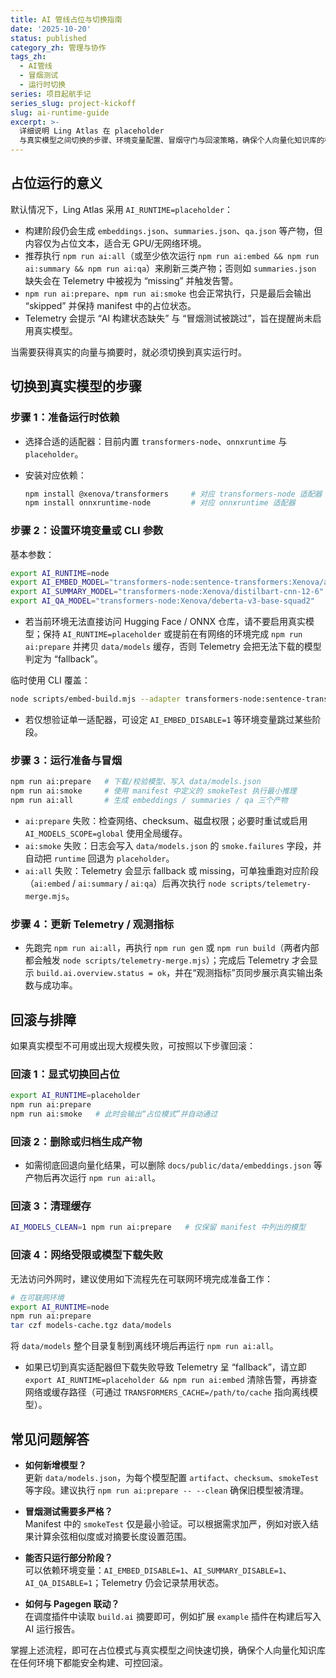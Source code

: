 ```yaml
---
title: AI 管线占位与切换指南
date: '2025-10-20'
status: published
category_zh: 管理与协作
tags_zh:
  - AI管线
  - 冒烟测试
  - 运行时切换
series: 项目起航手记
series_slug: project-kickoff
slug: ai-runtime-guide
excerpt: >-
  详细说明 Ling Atlas 在 placeholder
  与真实模型之间切换的步骤、环境变量配置、冒烟守门与回滚策略，确保个人向量化知识库的构建过程安全可控。
---
```


## 占位运行的意义

默认情况下，Ling Atlas 采用 `AI_RUNTIME=placeholder`：

- 构建阶段仍会生成 `embeddings.json`、`summaries.json`、`qa.json` 等产物，但内容仅为占位文本，适合无 GPU/无网络环境。
- 推荐执行 `npm run ai:all`（或至少依次运行 `npm run ai:embed && npm run ai:summary && npm run ai:qa`）来刷新三类产物；否则如 `summaries.json` 缺失会在 Telemetry 中被视为 “missing” 并触发告警。
- `npm run ai:prepare`、`npm run ai:smoke` 也会正常执行，只是最后会输出 “skipped” 并保持 manifest 中的占位状态。
- Telemetry 会提示 “AI 构建状态缺失” 与 “冒烟测试被跳过”，旨在提醒尚未启用真实模型。

当需要获得真实的向量与摘要时，就必须切换到真实运行时。

## 切换到真实模型的步骤

### 步骤 1：准备运行时依赖

- 选择合适的适配器：目前内置 `transformers-node`、`onnxruntime` 与 `placeholder`。
- 安装对应依赖：

     ```bash
     npm install @xenova/transformers     # 对应 transformers-node 适配器
     npm install onnxruntime-node         # 对应 onnxruntime 适配器
     ```

### 步骤 2：设置环境变量或 CLI 参数

基本参数：

```bash
export AI_RUNTIME=node
export AI_EMBED_MODEL="transformers-node:sentence-transformers:Xenova/all-MiniLM-L6-v2"
export AI_SUMMARY_MODEL="transformers-node:Xenova/distilbart-cnn-12-6"
export AI_QA_MODEL="transformers-node:Xenova/deberta-v3-base-squad2"
```

- 若当前环境无法直接访问 Hugging Face / ONNX 仓库，请不要启用真实模型；保持 `AI_RUNTIME=placeholder` 或提前在有网络的环境完成 `npm run ai:prepare` 并拷贝 `data/models` 缓存，否则 Telemetry 会把无法下载的模型判定为 “fallback”。

临时使用 CLI 覆盖：

```bash
node scripts/embed-build.mjs --adapter transformers-node:sentence-transformers:Xenova/all-MiniLM-L6-v2
```

- 若仅想验证单一适配器，可设定 `AI_EMBED_DISABLE=1` 等环境变量跳过某些阶段。

### 步骤 3：运行准备与冒烟

```bash
npm run ai:prepare   # 下载/校验模型、写入 data/models.json
npm run ai:smoke     # 使用 manifest 中定义的 smokeTest 执行最小推理
npm run ai:all       # 生成 embeddings / summaries / qa 三个产物
```

- `ai:prepare` 失败：检查网络、checksum、磁盘权限；必要时重试或启用 `AI_MODELS_SCOPE=global` 使用全局缓存。
- `ai:smoke` 失败：日志会写入 `data/models.json` 的 `smoke.failures` 字段，并自动把 `runtime` 回退为 `placeholder`。
- `ai:all` 失败：Telemetry 会显示 fallback 或 missing，可单独重跑对应阶段（`ai:embed` / `ai:summary` / `ai:qa`）后再次执行 `node scripts/telemetry-merge.mjs`。

### 步骤 4：更新 Telemetry / 观测指标

- 先跑完 `npm run ai:all`，再执行 `npm run gen` 或 `npm run build`（两者内部都会触发 `node scripts/telemetry-merge.mjs`）；完成后 Telemetry 才会显示 `build.ai.overview.status = ok`，并在“观测指标”页同步展示真实输出条数与成功率。

## 回滚与排障

如果真实模型不可用或出现大规模失败，可按照以下步骤回滚：

### 回滚 1：显式切换回占位

```bash
export AI_RUNTIME=placeholder
npm run ai:prepare
npm run ai:smoke   # 此时会输出“占位模式”并自动通过
```

### 回滚 2：删除或归档生成产物

- 如需彻底回退向量化结果，可以删除 `docs/public/data/embeddings.json` 等产物后再次运行 `npm run ai:all`。

### 回滚 3：清理缓存

```bash
AI_MODELS_CLEAN=1 npm run ai:prepare   # 仅保留 manifest 中列出的模型
```

### 回滚 4：网络受限或模型下载失败

无法访问外网时，建议使用如下流程先在可联网环境完成准备工作：

```bash
# 在可联网环境
export AI_RUNTIME=node
npm run ai:prepare
tar czf models-cache.tgz data/models
```

将 `data/models` 整个目录复制到离线环境后再运行 `npm run ai:all`。

- 如果已切到真实适配器但下载失败导致 Telemetry 呈 “fallback”，请立即 `export AI_RUNTIME=placeholder && npm run ai:embed` 清除告警，再排查网络或缓存路径（可通过 `TRANSFORMERS_CACHE=/path/to/cache` 指向离线模型）。

## 常见问题解答

- **如何新增模型？**  
  更新 `data/models.json`，为每个模型配置 `artifact`、`checksum`、`smokeTest` 等字段。建议执行 `npm run ai:prepare -- --clean` 确保旧模型被清理。

- **冒烟测试需要多严格？**  
  Manifest 中的 `smokeTest` 仅是最小验证。可以根据需求加严，例如对嵌入结果计算余弦相似度或对摘要长度设置范围。

- **能否只运行部分阶段？**  
  可以依赖环境变量：`AI_EMBED_DISABLE=1`、`AI_SUMMARY_DISABLE=1`、`AI_QA_DISABLE=1`；Telemetry 仍会记录禁用状态。

- **如何与 Pagegen 联动？**  
  在调度插件中读取 `build.ai` 摘要即可，例如扩展 `example` 插件在构建后写入 AI 运行报告。

掌握上述流程，即可在占位模式与真实模型之间快速切换，确保个人向量化知识库在任何环境下都能安全构建、可控回滚。
